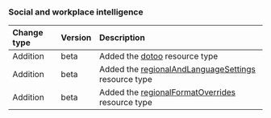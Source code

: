 ### Social and workplace intelligence

| **Change type** | **Version** | **Description** |
|:---|:---|:---|
|Addition|beta|Added the [dotoo](/graph/api/dotoo?view=graph-rest-beta) resource type|
|Addition|beta|Added the [regionalAndLanguageSettings](/graph/api/regionalAndLanguageSettings?view=graph-rest-beta) resource type|
|Addition|beta|Added the [regionalFormatOverrides](/graph/api/regionalFormatOverrides?view=graph-rest-beta) resource type|
